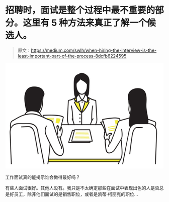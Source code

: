 # 招聘时，面试是整个过程中最不重要的部分。这里有 5 种方法来真正了解一个候选人。

> 原文：<https://medium.com/swlh/when-hiring-the-interview-is-the-least-important-part-of-the-process-8dcfb6224595>

![](img/d8f34b12db0976ec4edbed09b05827ae.png)

工作面试真的能揭示谁会做得最好吗？

有些人面试很好。其他人没有。我只是不太确定那些在面试中表现出色的人是否总是好员工，除非他们面试的是销售职位，或者是凯蒂·柯丽克的职位…